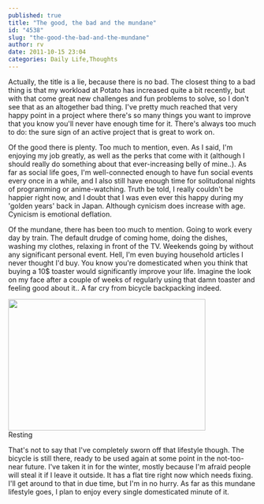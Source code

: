 ```yaml
---
published: true
title: "The good, the bad and the mundane"
id: "4538"
slug: "the-good-the-bad-and-the-mundane"
author: rv
date: 2011-10-15 23:04
categories: Daily Life,Thoughts
---
```

Actually, the title is a lie, because there is no bad. The closest thing to a bad thing is that my workload at Potato has increased quite a bit recently, but with that come great new challenges and fun problems to solve, so I don't see that as an altogether bad thing. I've pretty much reached that very happy point in a project where there's so many things you want to improve that you know you'll never have enough time for it. There's always too much to do: the sure sign of an active project that is great to work on.

Of the good there is plenty. Too much to mention, even. As I said, I'm enjoying my job greatly, as well as the perks that come with it (although I should really do something about that ever-increasing belly of mine..). As far as social life goes, I'm well-connected enough to have fun social events every once in a while, and I also still have enough time for solitudonal nights of programming or anime-watching. Truth be told, I really couldn't be happier right now, and I doubt that I was even ever this happy during my 'golden years' back in Japan. Although cynicism does increase with age. Cynicism is emotional deflation.

Of the mundane, there has been too much to mention. Going to work every day by train. The default drudge of coming home, doing the dishes, washing my clothes, relaxing in front of the TV. Weekends going by without any significant personal event. Hell, I'm even buying household articles I never thought I'd buy. You know you're domesticated when you think that buying a 10$ toaster would significantly improve your life. Imagine the look on my face after a couple of weeks of regularly using that damn toaster and feeling good about it.. A far cry from bicycle backpacking indeed.

<div class="caption">
<a href="https://s3.amazonaws.com/cfwblog/uploads/2011/10/IMG_59292.jpg"><img class="size-medium wp-image-4539" title="IMG_59292" src="https://s3.amazonaws.com/cfwblog/uploads/2011/10/IMG_59292-400x267.jpg" alt="" width="400" height="267" /></a>
<div class="caption-text">Resting</div>
</div>

That's not to say that I've completely sworn off that lifestyle though. The bicycle is still there, ready to be used again at some point in the not-too-near future. I've taken it in for the winter, mostly because I'm afraid people will steal it if I leave it outside. It has a flat tire right now which needs fixing. I'll get around to that in due time, but I'm in no hurry. As far as this mundane lifestyle goes, I plan to enjoy every single domesticated minute of it.

&nbsp;
